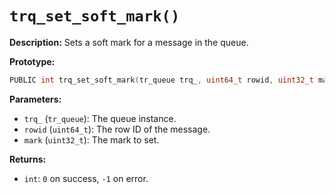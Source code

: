 # `trq_set_soft_mark()`

**Description:**
Sets a soft mark for a message in the queue.

**Prototype:**
```c
PUBLIC int trq_set_soft_mark(tr_queue trq_, uint64_t rowid, uint32_t mark);
```

**Parameters:**
- `trq_` (`tr_queue`): The queue instance.
- `rowid` (`uint64_t`): The row ID of the message.
- `mark` (`uint32_t`): The mark to set.

**Returns:**
- `int`: `0` on success, `-1` on error.
